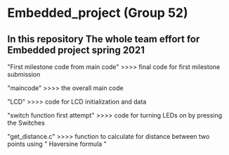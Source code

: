 # Embedded_project (Group 52)
## In this repository The whole team effort for Embedded project spring 2021


"First milestone code from main code"  >>>> final code for first milestone submission

"maincode"   >>>> the overall main code

"LCD"   >>>> code for LCD initialization and data

"switch function first attempt"   >>>> code for turning LEDs on by pressing the Switches

"get_distance.c"  >>>> function to calculate for distance between two points using " Haversine formula "
